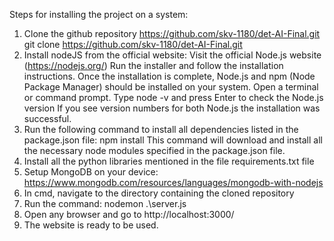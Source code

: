 Steps for installing the project on a system:
1. Clone the github repository https://github.com/skv-1180/det-AI-Final.git
	git clone https://github.com/skv-1180/det-AI-Final.git
2. Install nodeJS from the official website:
	Visit the official Node.js website (https://nodejs.org/)
	Run the installer and follow the installation instructions.
	Once the installation is complete, Node.js and npm (Node Package Manager) should be installed on your system.
	Open a terminal or command prompt.
	Type node -v and press Enter to check the Node.js version
	If you see version numbers for both Node.js the installation was successful.
3. Run the following command to install all dependencies listed in the package.json file:
	npm install
	This command will download and install all the necessary node modules specified in the package.json file.
4. Install all the python libraries mentioned in the file requirements.txt file
5. Setup MongoDB on your device:
	https://www.mongodb.com/resources/languages/mongodb-with-nodejs
6. In cmd, navigate to the directory containing the cloned repository
7. Run the command:
	nodemon .\server.js
8. Open any browser and go to http://localhost:3000/
9. The website is ready to be used.
	 

